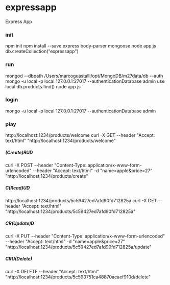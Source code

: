 # expressapp
Express App

### init
npm init
npm install --save express body-parser mongoose
node app.js
db.createCollection("expressapp")

### run
mongod --dbpath /Users/marcoguastalli/opt/MongoDB/m27data/db --auth
mongo -u local -p local 127.0.0.1:27017 --authenticationDatabase admin
use local
db.products.find()
node app.js

### login
mongo -u local -p local 127.0.0.1:27017 --authenticationDatabase admin

### play
http://localhost:1234/products/welcome
curl -X GET --header "Accept: text/html" "http://localhost:1234/products/welcome"

##### (Create)RUD
curl -X POST --header "Content-Type: application/x-www-form-urlencoded" --header "Accept: text/html" -d "name=apple&price=27" "http://localhost:1234/products/create"

##### C(Read)UD
http://localhost:1234/products/5c59427ed7afd90fd712825a
curl -X GET --header "Accept: text/html" "http://localhost:1234/products/5c59427ed7afd90fd712825a"

##### CR(Update)D
curl -X PUT --header "Content-Type: application/x-www-form-urlencoded" --header "Accept: text/html" -d "name=apple&price=27" "http://localhost:1234/products/5c59427ed7afd90fd712825a/update"

##### CRU(Delete)
curl -X DELETE --header "Accept: text/html" "http://localhost:1234/products/5c593751ca48870acaef910d/delete"
